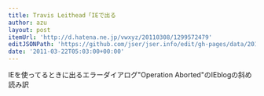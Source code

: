 ```yaml
---
title: Travis Leithead「IEで出る
author: azu
layout: post
itemUrl: 'http://d.hatena.ne.jp/vwxyz/20110308/1299572479'
editJSONPath: 'https://github.com/jser/jser.info/edit/gh-pages/data/2011/03/index.json'
date: '2011-03-22T05:03:00+00:00'
---
```

IEを使ってるときに出るエラーダイアログ"Operation Aborted"のIEblogの斜め読み訳
